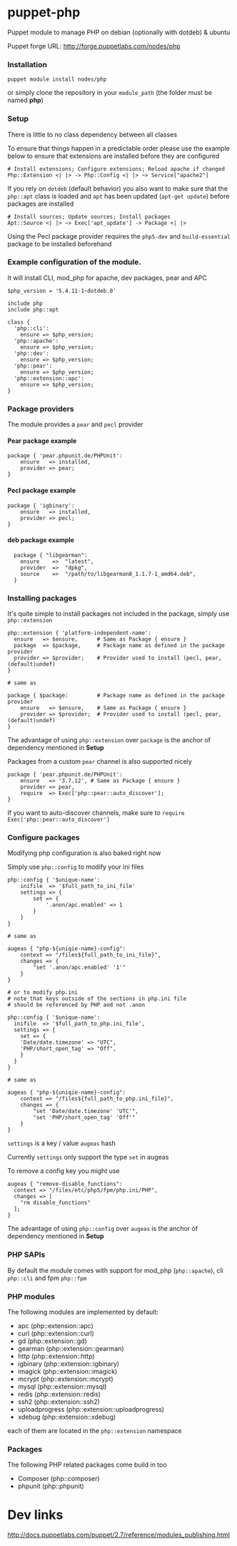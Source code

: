 puppet-php
==========

Puppet module to manage PHP on debian (optionally with dotdeb) & ubuntu

Puppet forge URL: http://forge.puppetlabs.com/nodes/php

### Installation

```
puppet module install nodes/php
```

or simply clone the repository in your `module_path` (the folder must be named **php**)

### Setup

There is little to no class dependency between all classes

To ensure that things happen in a predictable order please use the example below to ensure that extensions are installed before they are configured

```
# Install extensions; Configure extensions; Reload apache if changed
Php::Extension <| |> -> Php::Config <| |> ~> Service["apache2"]
```

If you rely on `dotdeb` (default behavior) you also want to make sure that the `php::apt` class is loaded and `apt` has been updated (`apt-get update`) before packages are installed

```
# Install sources; Update sources; Install packages
Apt::Source <| |> ~> Exec['apt_update'] -> Package <| |>
```

Using the Pecl package provider requires the `php5-dev` and `build-essential` package to be installed beforehand

### Example configuration of the module.

It will install CLI, mod_php for apache, dev packages, pear and APC

```
$php_version = '5.4.11-1~dotdeb.0'

include php
include php::apt

class {
  'php::cli':
    ensure => $php_version;
  'php::apache':
    ensure => $php_version;
  'php::dev':
    ensure => $php_version;
  'php::pear':
    ensure => $php_version;
  'php::extension::apc':
    ensure => $php_version;
}
```

### Package providers

The module provides a `pear` and `pecl` provider

#### Pear package example

```
package { 'pear.phpunit.de/PHPUnit':
	ensure 	 => installed,
	provider => pear;
}
```

#### Pecl package example

```
package { 'igbinary':
	ensure   => installed,
	provider => pecl;
}
```

#### deb package example

```
  package { "libgearman":
    ensure    =>  "latest",
    provider  =>  "dpkg",
    source    =>  "/path/to/libgearman8_1.1.7-1_amd64.deb",
  }
```

### Installing packages

It's quite simple to install packages not included in the package, simply use `php::extension`

```
php::extension { 'platform-independent-name':
  ensure   => $ensure,		# Same as Package { ensure }
  package  => $package,		# Package name as defined in the package provider
  provider => $provider;	# Provider used to install (pecl, pear, (default)undef)
}

# same as

package { $package:			# Package name as defined in the package provider
	ensure   => $ensure,	# Same as Package { ensure }
	provider => $provider;	# Provider used to install (pecl, pear, (default)undef)
}
```

The advantage of using `php::extension` over `package` is the anchor of dependency mentioned in **Setup**

Packages from a custom `pear` channel is also supported nicely

```
package { 'pear.phpunit.de/PHPUnit':
	ensure   => '3.7.12', # Same as Package { ensure }
	provider => pear,
	require  => Exec['php::pear::auto_discover'];
}
```

If you want to auto-discover channels, make sure to `require` `Exec['php::pear::auto_discover']`

### Configure packages

Modifying php configuration is also baked right now

Simply use `php::config` to modify your ini files

```
php::config { '$unique-name':
 	inifile  => '$full_path_to_ini_file'
	settings => {
		set => {
			'.anon/apc.enabled' => 1
		}
	}
}

# same as

augeas { "php-${uniqie-name}-config":
	context => "/files${full_path_to_ini_file}",
	changes => {
		"set '.anon/apc.enabled' '1'"
	}
}

# or to modify php.ini
# note that keys outside of the sections in php.ini file
# should be referenced by PHP and not .anon

php::config { '$unique-name':
  inifile  => '$full_path_to_php.ini_file',
  settings => {
    set => {
    'Date/date.timezone' => "UTC",
    'PHP/short_open_tag' => "Off",
    }
  }
}

# same as

augeas { "php-${uniqie-name}-config":
	context => "/files${full_path_to_php.ini_file}",
	changes => {
		"set 'Date/date.timezone' 'UTC'",
		"set 'PHP/short_open_tag' 'Off'"
	}
}

```

`settings` is a key / value `augeas` hash

Currently `settings` only support the type `set` in augeas

To remove a config key you might use
```
augeas { "remove-disable_functions":
  context => "/files/etc/php5/fpm/php.ini/PHP",
  changes => [
    "rm disable_functions"
  ];
}
```

The advantage of using `php::config` over `augeas` is the anchor of dependency mentioned in **Setup**

### PHP SAPIs

By default the module comes with support for mod_php (`php::apache`), cli `php::cli` and fpm `php::fpm`

### PHP modules

The following modules are implemented by default:

* apc (php::extension::apc)
* curl (php::extension::curl)
* gd (php::extension::gd)
* gearman (php::extension::gearman)
* http (php::extension::http)
* igbinary (php::extension::igbinary)
* imagick (php::extension::imagick)
* mcrypt (php::extension::mcrypt)
* mysql (php::extension::mysql)
* redis (php::extension::redis)
* ssh2 (php::extension::ssh2)
* uploadprogress (php::extension::uploadprogress)
* xdebug (php::extension::xdebug)

each of them are located in the `php::extension` namespace

### Packages

The following PHP related packages come build in too

* Composer (php::composer)
* phpunit (php::phpunit)

# Dev links

http://docs.puppetlabs.com/puppet/2.7/reference/modules_publishing.html
